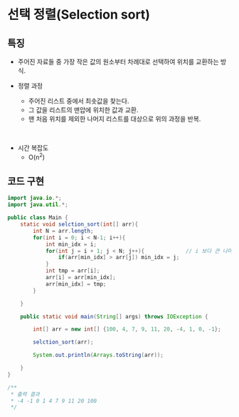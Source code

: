 # 선택 정렬(Selection sort)

## 특징

* 주어진 자료들 중 가장 작은 값의 원소부터 차례대로 선택하여 위치를 교환하는 방식.

* 정렬 과정
    - 주어진 리스트 중에서 최솟값을 찾는다.
    - 그 값을 리스트의 맨압에 위치한 값과 교환.
    - 맨 처음 위치를 제외한 나머지 리스트를 대상으로 위의 과정을 반복.

<Br>

* 시간 복잡도
    - O(n<sup>2</sup>)



## 코드 구현

```java
import java.io.*;
import java.util.*;

public class Main {
    static void selction_sort(int[] arr){
        int N = arr.length;
        for(int i = 0; i < N-1; i++){
            int min_idx = i;
            for(int j = i + 1; j < N; j++){             // i 보다 큰 나머지 배열중에 최솟값의 인덱스를 갱신.
                if(arr[min_idx] > arr[j]) min_idx = j;
            }
            int tmp = arr[i];
            arr[i] = arr[min_idx];
            arr[min_idx] = tmp;
        }

    }

    public static void main(String[] args) throws IOException {

        int[] arr = new int[] {100, 4, 7, 9, 11, 20, -4, 1, 0, -1};

        selction_sort(arr);

        System.out.println(Arrays.toString(arr));

    }
}

/**
 * 출력 결과
 * -4 -1 0 1 4 7 9 11 20 100
 */
```
























